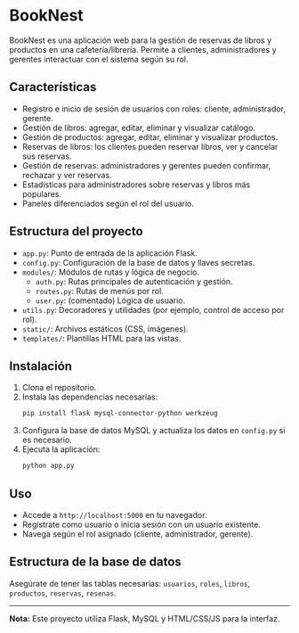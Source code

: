 # BookNest

BookNest es una aplicación web para la gestión de reservas de libros y productos en una cafetería/librería. Permite a clientes, administradores y gerentes interactuar con el sistema según su rol.

## Características

- Registro e inicio de sesión de usuarios con roles: cliente, administrador, gerente.
- Gestión de libros: agregar, editar, eliminar y visualizar catálogo.
- Gestión de productos: agregar, editar, eliminar y visualizar productos.
- Reservas de libros: los clientes pueden reservar libros, ver y cancelar sus reservas.
- Gestión de reservas: administradores y gerentes pueden confirmar, rechazar y ver reservas.
- Estadísticas para administradores sobre reservas y libros más populares.
- Paneles diferenciados según el rol del usuario.

## Estructura del proyecto

- `app.py`: Punto de entrada de la aplicación Flask.
- `config.py`: Configuración de la base de datos y llaves secretas.
- `modules/`: Módulos de rutas y lógica de negocio.
  - `auth.py`: Rutas principales de autenticación y gestión.
  - `routes.py`: Rutas de menús por rol.
  - `user.py`: (comentado) Lógica de usuario.
- `utils.py`: Decoradores y utilidades (por ejemplo, control de acceso por rol).
- `static/`: Archivos estáticos (CSS, imágenes).
- `templates/`: Plantillas HTML para las vistas.

## Instalación

1. Clona el repositorio.
2. Instala las dependencias necesarias:
   ```sh
   pip install flask mysql-connector-python werkzeug
   ```
3. Configura la base de datos MySQL y actualiza los datos en `config.py` si es necesario.
4. Ejecuta la aplicación:
   ```sh
   python app.py
   ```

## Uso

- Accede a `http://localhost:5000` en tu navegador.
- Regístrate como usuario o inicia sesión con un usuario existente.
- Navega según el rol asignado (cliente, administrador, gerente).

## Estructura de la base de datos

Asegúrate de tener las tablas necesarias: `usuarios`, `roles`, `libros`, `productos`, `reservas`, `resenas`.

---

**Nota:** Este proyecto utiliza Flask, MySQL y HTML/CSS/JS para la interfaz.
